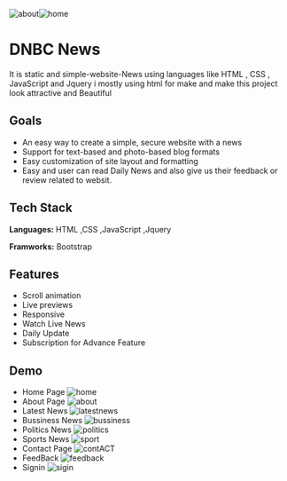 ![about](https://github.com/ZehraKazmii/Eproject-News-website/assets/162803612/0c0c29b8-65f4-4ca7-a80a-bc3809d4c7e6)![home](https://github.com/ZehraKazmii/Eproject-News-website/assets/162803612/b8eec35d-5f15-4fe8-bfad-760d626abd14)
# DNBC News

It is static and simple-website-News using languages like HTML , CSS , JavaScript and Jquery i mostly using html for make and make this project look attractive and Beautiful



## Goals

 - An easy way to create a simple, secure website with a news
 - Support for text-based and photo-based blog formats
 - Easy customization of site layout and formatting
 - Easy and user can read Daily News and also give us their feedback or review related to websit.


## Tech Stack

**Languages:** HTML ,CSS ,JavaScript ,Jquery

**Framworks:** Bootstrap


## Features

- Scroll animation
- Live previews
- Responsive
- Watch Live News
- Daily Update
- Subscription for Advance Feature
## Demo
- Home Page
![home](https://github.com/ZehraKazmii/Eproject-News-website/assets/162803612/3f229e14-26b4-4394-adc0-af83adf215b5)
- About Page
![about](https://github.com/ZehraKazmii/Eproject-News-website/assets/162803612/523420ee-d5a4-47ce-863d-3089a6cb6643)  
- Latest News
![latestnews](https://github.com/ZehraKazmii/Eproject-News-website/assets/162803612/fa65eddd-121d-4208-9062-c3d3a8ac016b)
- Bussiness News
  ![bussiness](https://github.com/ZehraKazmii/Eproject-News-website/assets/162803612/216034a6-bf48-4b02-957b-e498d1a559ef)
- Politics News
  ![politics](https://github.com/ZehraKazmii/Eproject-News-website/assets/162803612/597bbf23-376f-4c20-8687-4e7a1ae838c1)
- Sports News
  ![sport](https://github.com/ZehraKazmii/Eproject-News-website/assets/162803612/23b7d822-b285-42ad-ad3f-081622776b19)
- Contact Page
  ![contACT](https://github.com/ZehraKazmii/Eproject-News-website/assets/162803612/d34bdab6-9837-4021-b33e-21d6a7690621)
- FeedBack
  ![feedback](https://github.com/ZehraKazmii/Eproject-News-website/assets/162803612/3494aa91-0521-458d-b654-a87186f5a605)
- Signin
  ![sigin](https://github.com/ZehraKazmii/Eproject-News-website/assets/162803612/16fe7b92-f500-4b12-a6b3-9613f11c3319)
